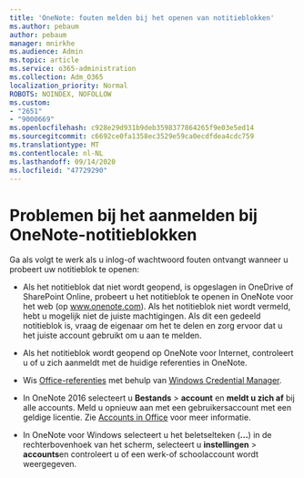 ```yaml
---
title: 'OneNote: fouten melden bij het openen van notitieblokken'
ms.author: pebaum
author: pebaum
manager: mnirkhe
ms.audience: Admin
ms.topic: article
ms.service: o365-administration
ms.collection: Adm_O365
localization_priority: Normal
ROBOTS: NOINDEX, NOFOLLOW
ms.custom:
- "2651"
- "9000669"
ms.openlocfilehash: c928e29d931b9deb3598377864265f9e03e5ed14
ms.sourcegitcommit: c6692ce0fa1358ec3529e59ca0ecdfdea4cdc759
ms.translationtype: MT
ms.contentlocale: nl-NL
ms.lasthandoff: 09/14/2020
ms.locfileid: "47729290"
---
```

# <a name="issues-signing-in-to-onenote-notebooks"></a>Problemen bij het aanmelden bij OneNote-notitieblokken

Ga als volgt te werk als u inlog-of wachtwoord fouten ontvangt wanneer u probeert uw notitieblok te openen:

- Als het notitieblok dat niet wordt geopend, is opgeslagen in OneDrive of SharePoint Online, probeert u het notitieblok te openen in OneNote voor het web (op www.onenote.com). Als het notitieblok niet wordt vermeld, hebt u mogelijk niet de juiste machtigingen. Als dit een gedeeld notitieblok is, vraag de eigenaar om het te delen en zorg ervoor dat u het juiste account gebruikt om u aan te melden.

- Als het notitieblok wordt geopend op OneNote voor Internet, controleert u of u zich aanmeldt met de huidige referenties in OneNote. 

- Wis [Office-referenties](https://docs.microsoft.com/office/troubleshoot/error-messages/another-account-already-signed-in#step-3-clear-cached-credentials-on-the-computer) met behulp van [Windows Credential Manager](https://support.microsoft.com/help/4026814/windows-accessing-credential-manager).

- In OneNote 2016 selecteert u **Bestands**  >  **account** en **meldt u zich af** bij alle accounts. Meld u opnieuw aan met een gebruikersaccount met een geldige licentie. Zie [Accounts in Office](https://support.office.com/article/accounts-in-office-628ea040-f265-49de-b986-be09c3ebf8a9) voor meer informatie.

- In OneNote voor Windows selecteert u het beletselteken (**...**) in de rechterbovenhoek van het scherm, selecteert u **instellingen**  >  **accounts**en controleert u of een werk-of schoolaccount wordt weergegeven.